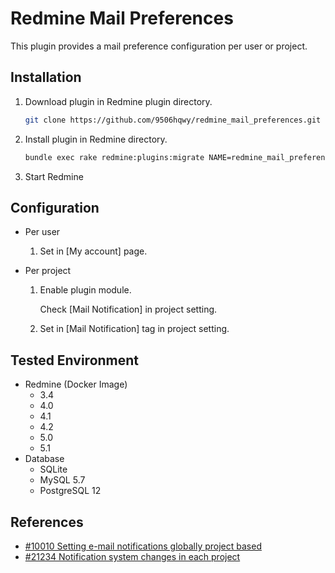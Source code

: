 # Redmine Mail Preferences

This plugin provides a mail preference configuration per user or project.

## Installation

1. Download plugin in Redmine plugin directory.
   ```sh
   git clone https://github.com/9506hqwy/redmine_mail_preferences.git
   ```
2. Install plugin in Redmine directory.
   ```sh
   bundle exec rake redmine:plugins:migrate NAME=redmine_mail_preferences RAILS_ENV=production
   ```
3. Start Redmine

## Configuration

* Per user

  1. Set in [My account] page.

* Per project

  1. Enable plugin module.
     
     Check [Mail Notification] in project setting.

  2. Set in [Mail Notification] tag in project setting.

## Tested Environment

* Redmine (Docker Image)
  * 3.4
  * 4.0
  * 4.1
  * 4.2
  * 5.0
  * 5.1
* Database
  * SQLite
  * MySQL 5.7
  * PostgreSQL 12

## References

- [#10010 Setting e-mail notifications globally project based](https://www.redmine.org/issues/10010)
- [#21234 Notification system changes in each project](https://www.redmine.org/issues/21234)
